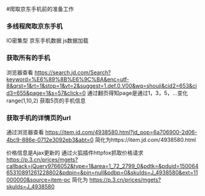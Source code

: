 #爬取京东手机前的准备工作
### 多线程爬取京东手机
IO密集型
京东手机数据
js数据加载
### 获取所有的手机
浏览器查看
https://search.jd.com/Search?keyword=%E6%89%8B%E6%9C%BA&enc=utf-8&qrst=1&rt=1&stop=1&vt=2&suggest=1.def.0.V00&wq=shouji&cid2=653&cid3=655&page=1&s=57&click=0
通过翻页得知page是通过1，3，5，...变化
range(1,10,2)
获取5页的手机信息

### 获取手机的详情页的url
通过浏览器查看
https://item.jd.com/4938580.html?jd_pop=6a706900-2d06-4bc9-886e-0712e3092eb3&abt=0
简化为https://item.jd.com/4938580.html

价格信息是Ajax更新的
通过火狐插件httpfox抓取价格请求
https://p.3.cn/prices/mgets?callback=jQuery9766052&type=1&area=1_72_2799_0&pdtk=&pduid=15006465310891261228802&pdpin=&pin=null&pdbp=0&skuIds=J_4938580&ext=11000000&source=item-pc
简化为
https://p.3.cn/prices/mgets?skuIds=J_4938580

